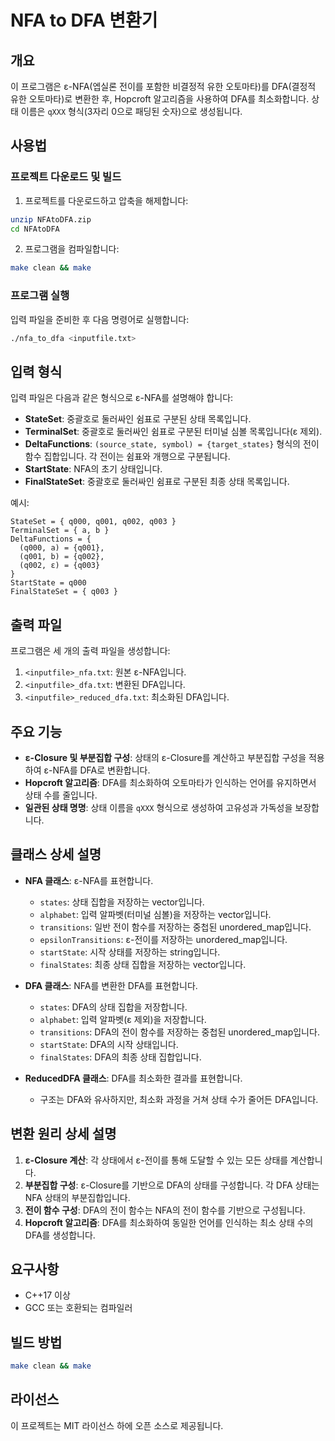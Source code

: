 # NFA to DFA 변환기

## 개요
이 프로그램은 ε-NFA(엡실론 전이를 포함한 비결정적 유한 오토마타)를 DFA(결정적 유한 오토마타)로 변환한 후, Hopcroft 알고리즘을 사용하여 DFA를 최소화합니다. 상태 이름은 `qXXX` 형식(3자리 0으로 패딩된 숫자)으로 생성됩니다.

## 사용법
### 프로젝트 다운로드 및 빌드
1. 프로젝트를 다운로드하고 압축을 해제합니다:
```sh
unzip NFAtoDFA.zip
cd NFAtoDFA
```

2. 프로그램을 컴파일합니다:
```sh
make clean && make
```

### 프로그램 실행
입력 파일을 준비한 후 다음 명령어로 실행합니다:
```sh
./nfa_to_dfa <inputfile.txt>
```

## 입력 형식
입력 파일은 다음과 같은 형식으로 ε-NFA를 설명해야 합니다:
- **StateSet**: 중괄호로 둘러싸인 쉼표로 구분된 상태 목록입니다.
- **TerminalSet**: 중괄호로 둘러싸인 쉼표로 구분된 터미널 심볼 목록입니다(ε 제외).
- **DeltaFunctions**: `(source_state, symbol) = {target_states}` 형식의 전이 함수 집합입니다. 각 전이는 쉼표와 개행으로 구분됩니다.
- **StartState**: NFA의 초기 상태입니다.
- **FinalStateSet**: 중괄호로 둘러싸인 쉼표로 구분된 최종 상태 목록입니다.

예시:
```
StateSet = { q000, q001, q002, q003 }
TerminalSet = { a, b }
DeltaFunctions = {
  (q000, a) = {q001},
  (q001, b) = {q002},
  (q002, ε) = {q003}
}
StartState = q000
FinalStateSet = { q003 }
```

## 출력 파일
프로그램은 세 개의 출력 파일을 생성합니다:
1. `<inputfile>_nfa.txt`: 원본 ε-NFA입니다.
2. `<inputfile>_dfa.txt`: 변환된 DFA입니다.
3. `<inputfile>_reduced_dfa.txt`: 최소화된 DFA입니다.

## 주요 기능
- **ε-Closure 및 부분집합 구성**: 상태의 ε-Closure를 계산하고 부분집합 구성을 적용하여 ε-NFA를 DFA로 변환합니다.
- **Hopcroft 알고리즘**: DFA를 최소화하여 오토마타가 인식하는 언어를 유지하면서 상태 수를 줄입니다.
- **일관된 상태 명명**: 상태 이름을 `qXXX` 형식으로 생성하여 고유성과 가독성을 보장합니다.

## 클래스 상세 설명
- **NFA 클래스**: ε-NFA를 표현합니다.
  - `states`: 상태 집합을 저장하는 vector<string>입니다.
  - `alphabet`: 입력 알파벳(터미널 심볼)을 저장하는 vector<char>입니다.
  - `transitions`: 일반 전이 함수를 저장하는 중첩된 unordered_map입니다.
  - `epsilonTransitions`: ε-전이를 저장하는 unordered_map입니다.
  - `startState`: 시작 상태를 저장하는 string입니다.
  - `finalStates`: 최종 상태 집합을 저장하는 vector<string>입니다.

- **DFA 클래스**: NFA를 변환한 DFA를 표현합니다.
  - `states`: DFA의 상태 집합을 저장합니다.
  - `alphabet`: 입력 알파벳(ε 제외)을 저장합니다.
  - `transitions`: DFA의 전이 함수를 저장하는 중첩된 unordered_map입니다.
  - `startState`: DFA의 시작 상태입니다.
  - `finalStates`: DFA의 최종 상태 집합입니다.

- **ReducedDFA 클래스**: DFA를 최소화한 결과를 표현합니다.
  - 구조는 DFA와 유사하지만, 최소화 과정을 거쳐 상태 수가 줄어든 DFA입니다.

## 변환 원리 상세 설명
1. **ε-Closure 계산**: 각 상태에서 ε-전이를 통해 도달할 수 있는 모든 상태를 계산합니다.
2. **부분집합 구성**: ε-Closure를 기반으로 DFA의 상태를 구성합니다. 각 DFA 상태는 NFA 상태의 부분집합입니다.
3. **전이 함수 구성**: DFA의 전이 함수는 NFA의 전이 함수를 기반으로 구성됩니다.
4. **Hopcroft 알고리즘**: DFA를 최소화하여 동일한 언어를 인식하는 최소 상태 수의 DFA를 생성합니다.

## 요구사항
- C++17 이상
- GCC 또는 호환되는 컴파일러

## 빌드 방법
```sh
make clean && make
```

## 라이선스
이 프로젝트는 MIT 라이선스 하에 오픈 소스로 제공됩니다. 